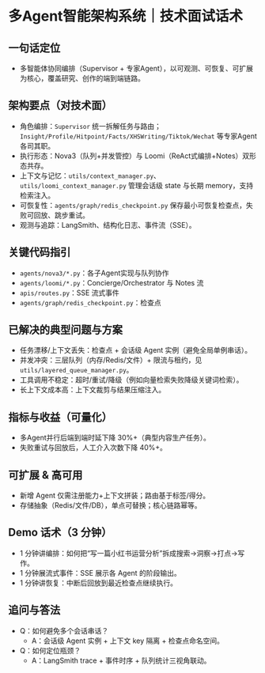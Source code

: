 # 多Agent智能架构系统｜技术面试话术

## 一句话定位
- 多智能体协同编排（Supervisor + 专家Agent），以可观测、可恢复、可扩展为核心，覆盖研究、创作的端到端链路。

## 架构要点（对技术面）
- 角色编排：`Supervisor` 统一拆解任务与路由；`Insight/Profile/Hitpoint/Facts/XHSWriting/Tiktok/Wechat` 等专家Agent各司其职。
- 执行形态：Nova3（队列+并发管控）与 Loomi（ReAct式编排+Notes）双形态共存。
- 上下文与记忆：`utils/context_manager.py`、`utils/loomi_context_manager.py` 管理会话级 state 与长期 memory，支持检索注入。
- 可恢复性：`agents/graph/redis_checkpoint.py` 保存最小可恢复检查点，失败可回放、跳步重试。
- 观测与追踪：LangSmith、结构化日志、事件流（SSE）。

## 关键代码指引
- `agents/nova3/*.py`：各子Agent实现与队列协作
- `agents/loomi/*.py`：Concierge/Orchestrator 与 Notes 流
- `apis/routes.py`：SSE 流式事件
- `agents/graph/redis_checkpoint.py`：检查点

## 已解决的典型问题与方案
- 任务漂移/上下文丢失：检查点 + 会话级 Agent 实例（避免全局单例串话）。
- 并发冲突：三层队列（内存/Redis/文件）+ 限流与租约，见 `utils/layered_queue_manager.py`。
- 工具调用不稳定：超时/重试/降级（例如向量检索失败降级关键词检索）。
- 长上下文成本高：上下文裁剪与结果压缩注入。

## 指标与收益（可量化）
- 多Agent并行后端到端时延下降 30%+（典型内容生产任务）。
- 失败重试与回放后，人工介入次数下降 40%+。

## 可扩展 & 高可用
- 新增 Agent 仅需注册能力+上下文拼装；路由基于标签/得分。
- 存储抽象（Redis/文件/DB），单点可替换；核心链路幂等。

## Demo 话术（3 分钟）
- 1 分钟讲编排：如何把“写一篇小红书运营分析”拆成搜索→洞察→打点→写作。
- 1 分钟展流式事件：SSE 展示各 Agent 的阶段输出。
- 1 分钟讲恢复：中断后回放到最近检查点继续执行。

## 追问与答法
- Q：如何避免多个会话串话？
  - A：会话级 Agent 实例 + 上下文 key 隔离 + 检查点命名空间。
- Q：如何定位瓶颈？
  - A：LangSmith trace + 事件时序 + 队列统计三视角联动。
